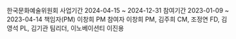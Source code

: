 한국문화예술위원회
사업기간	2024-04-15 ~ 2024-12-31
참여기간	2023-01-09 ~ 2023-04-14
책임자(PM)	이창희 PM
참여자	이창희 PM, 김주희 CM, 조정연 FD, 김영석 PL, 김기관 팀리더, 이노베이션티 이진용

